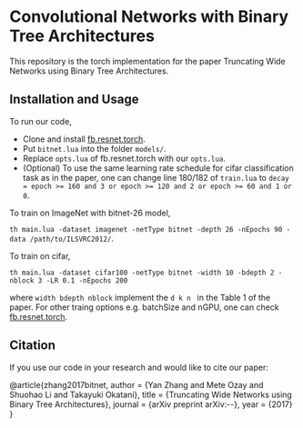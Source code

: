 # Convolutional Networks with Binary Tree Architectures

This repository is the torch implementation for the paper Truncating Wide Networks using Binary Tree Architectures.

## Installation and Usage

To run our code,

- Clone and install [fb.resnet.torch](https://github.com/facebook/fb.resnet.torch).
- Put ```bitnet.lua``` into the folder ```models/```.
- Replace ```opts.lua``` of fb.resnet.torch with our ```opts.lua```.
- (Optional) To use the same learning rate schedule for cifar classification task as in the paper, one can change line 180/182 of ```train.lua``` to ```decay = epoch >= 160 and 3 or epoch >= 120 and 2 or epoch >= 60 and 1 or 0```.

To train on ImageNet with bitnet-26 model,

```th main.lua -dataset imagenet -netType bitnet -depth 26 -nEpochs 90 -data /path/to/ILSVRC2012/```.
 
To train on cifar,

```th main.lua -dataset cifar100 -netType bitnet -width 10 -bdepth 2 -nblock 3 -LR 0.1 -nEpochs 200 ```

where ```width bdepth nblock``` implement the ```d k n ``` in the Table 1 of the paper.
 For other traing options e.g. batchSize and nGPU, one can check [fb.resnet.torch](https://github.com/facebook/fb.resnet.torch).


## Citation

If you use our code in your research and would like to cite our paper:

 @article{zhang2017bitnet,
          author = {Yan Zhang and Mete Ozay and Shuohao Li and Takayuki Okatani},
          title = {Truncating Wide Networks using Binary Tree Architectures},
          journal = {arXiv preprint arXiv:--},
          year = {2017}
          }
